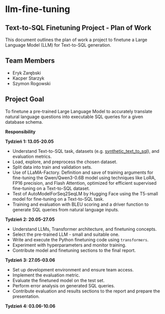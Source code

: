 # llm-fine-tuning

## Text-to-SQL Finetuning Project - Plan of Work

This document outlines the plan of work a project to finetune a Large Language Model (LLM) for Text-to-SQL generation.

## Team Members

* Eryk Zarębski
* Kacper Starzyk
* Szymon Rogowski

## Project Goal

To finetune a pre-trained Large Language Model to accurately translate natural language questions into executable SQL queries for a given database schema.

**Responsibility**

**Tydzień 1: 13.05-20.05**

* Understand Text-to-SQL task, datasets (e.g. [synthetic_text_to_sql](https://huggingface.co/datasets/gretelai/synthetic_text_to_sql)), and evaluation metrics.
* Load, explore, and preprocess the chosen dataset.
* Split data into train and validation sets.
* Use of LLaMA-Factory. Definition and save of training arguments for fine-tuning the Qwen/Qwen3-0.6B model using techniques like LoRA, FP16 precision, and Flash Attention, optimized for efficient supervised fine-tuning on a Text-to-SQL dataset.
* Test of AutoModelForSeq2SeqLM by Hugging Face using the T5-small model for fine-tuning on a Text-to-SQL task.
* Training and evaluation with BLEU scoring and a driver function to generate SQL queries from natural language inputs.

**Tydzień 2: 20.05-27.05**

* Understand LLMs, Transformer architecture, and finetuning concepts.
* Select the pre-trained LLM - small and suitable one.
* Write and execute the Python finetuning code using `transformers`.
* Experiment with hyperparameters and monitor training.
* Contribute model and finetuning sections to the final report.

**Tydzień 3: 27.05-03.06**

* Set up development environment and ensure team access.
* Implement the evaluation metric.
* Evaluate the finetuned model on the test set.
* Perform error analysis on generated SQL queries.
* Contribute evaluation and results sections to the report and prepare the presentation.

**Tydzień 4: 03.06-10.06**
